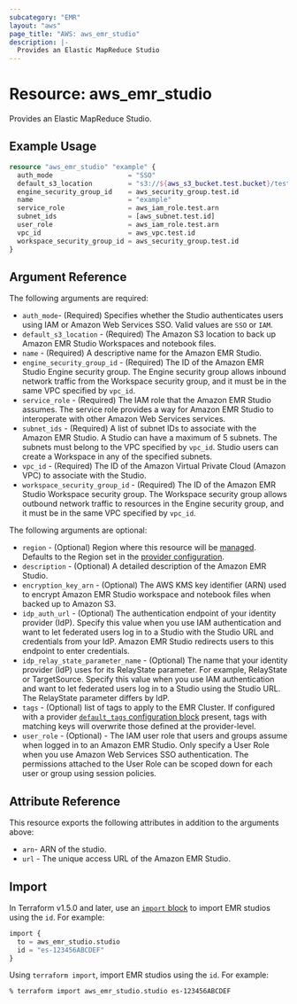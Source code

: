 ```yaml
---
subcategory: "EMR"
layout: "aws"
page_title: "AWS: aws_emr_studio"
description: |-
  Provides an Elastic MapReduce Studio
---
```


# Resource: aws_emr_studio

Provides an Elastic MapReduce Studio.

## Example Usage

```terraform
resource "aws_emr_studio" "example" {
  auth_mode                   = "SSO"
  default_s3_location         = "s3://${aws_s3_bucket.test.bucket}/test"
  engine_security_group_id    = aws_security_group.test.id
  name                        = "example"
  service_role                = aws_iam_role.test.arn
  subnet_ids                  = [aws_subnet.test.id]
  user_role                   = aws_iam_role.test.arn
  vpc_id                      = aws_vpc.test.id
  workspace_security_group_id = aws_security_group.test.id
}
```

## Argument Reference

The following arguments are required:

* `auth_mode`- (Required) Specifies whether the Studio authenticates users using IAM or Amazon Web Services SSO. Valid values are `SSO` or `IAM`.
* `default_s3_location` - (Required) The Amazon S3 location to back up Amazon EMR Studio Workspaces and notebook files.
* `name` - (Required) A descriptive name for the Amazon EMR Studio.
* `engine_security_group_id` - (Required) The ID of the Amazon EMR Studio Engine security group. The Engine security group allows inbound network traffic from the Workspace security group, and it must be in the same VPC specified by `vpc_id`.
* `service_role` - (Required) The IAM role that the Amazon EMR Studio assumes. The service role provides a way for Amazon EMR Studio to interoperate with other Amazon Web Services services.
* `subnet_ids` - (Required) A list of subnet IDs to associate with the Amazon EMR Studio. A Studio can have a maximum of 5 subnets. The subnets must belong to the VPC specified by `vpc_id`. Studio users can create a Workspace in any of the specified subnets.
* `vpc_id` - (Required) The ID of the Amazon Virtual Private Cloud (Amazon VPC) to associate with the Studio.
* `workspace_security_group_id` - (Required) The ID of the Amazon EMR Studio Workspace security group. The Workspace security group allows outbound network traffic to resources in the Engine security group, and it must be in the same VPC specified by `vpc_id`.

The following arguments are optional:

* `region` - (Optional) Region where this resource will be [managed](https://docs.aws.amazon.com/general/latest/gr/rande.html#regional-endpoints). Defaults to the Region set in the [provider configuration](https://registry.terraform.io/providers/hashicorp/aws/latest/docs#aws-configuration-reference).
* `description` - (Optional) A detailed description of the Amazon EMR Studio.
* `encryption_key_arn` - (Optional) The AWS KMS key identifier (ARN) used to encrypt Amazon EMR Studio workspace and notebook files when backed up to Amazon S3.
* `idp_auth_url` - (Optional) The authentication endpoint of your identity provider (IdP). Specify this value when you use IAM authentication and want to let federated users log in to a Studio with the Studio URL and credentials from your IdP. Amazon EMR Studio redirects users to this endpoint to enter credentials.
* `idp_relay_state_parameter_name` - (Optional) The name that your identity provider (IdP) uses for its RelayState parameter. For example, RelayState or TargetSource. Specify this value when you use IAM authentication and want to let federated users log in to a Studio using the Studio URL. The RelayState parameter differs by IdP.
* `tags` - (Optional) list of tags to apply to the EMR Cluster. If configured with a provider [`default_tags` configuration block](https://registry.terraform.io/providers/hashicorp/aws/latest/docs#default_tags-configuration-block) present, tags with matching keys will overwrite those defined at the provider-level.
* `user_role` - (Optional) - The IAM user role that users and groups assume when logged in to an Amazon EMR Studio. Only specify a User Role when you use Amazon Web Services SSO authentication. The permissions attached to the User Role can be scoped down for each user or group using session policies.

## Attribute Reference

This resource exports the following attributes in addition to the arguments above:

* `arn`- ARN of the studio.
* `url` - The unique access URL of the Amazon EMR Studio.

## Import

In Terraform v1.5.0 and later, use an [`import` block](https://developer.hashicorp.com/terraform/language/import) to import EMR studios using the `id`. For example:

```terraform
import {
  to = aws_emr_studio.studio
  id = "es-123456ABCDEF"
}
```

Using `terraform import`, import EMR studios using the `id`. For example:

```console
% terraform import aws_emr_studio.studio es-123456ABCDEF
```
